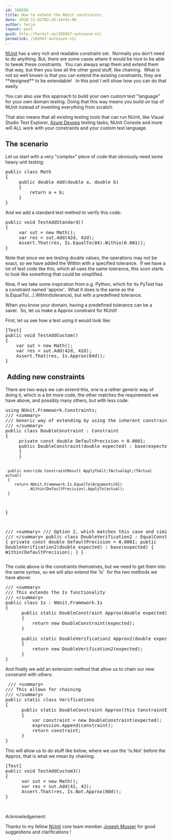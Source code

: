 ```yaml
---
id: 160568
title: How to extend the NUnit constraints
date: 2018-11-01T02:28:14+01:00
author: terje
layout: post
guid: http://hermit.no/160567-autosave-v1/
permalink: /160567-autosave-v1/
---
```

<div id="page" class="hfeed site">
<div id="main" class="clearfix">
<div class="wrapper">
<div class="content-sidebar-wrap">
<div id="primary">
<div id="content" role="main">
<div class="entry-summary">
<div id="2ef9569d-7a39-42c7-9fe0-0adb75ac50c2" class="postBody" contenteditable="true">
<p style="text-align: left;"><a href="http://nunit.org/" target="_blank" rel="noopener">NUnit</a> has a very rich and readable constraint set.  Normally you don’t need to do anything. But, there are some cases where it would be nice to be able to tweak these constraints.  You can always wrap them and extend them that way, but then you lose all the other good stuff, like chaining.  What is not so well known is that you can extend the existing constraints, they are **designed** to be extendable!   In this post I will show how you can do that easily.</p>
<p style="text-align: left;">You can also use this approach to build your own custom test "language" for your own domain testing. Doing that this way means you build on top of NUnit instead of inventing everything from scratch.</p>
<p style="text-align: left;">That also means that all existing testing tools that can run NUnit, like Visual Studio Test Explorer, <a href="https://azure.microsoft.com/en-us/services/devops/" target="_blank" rel="noopener">Azure Devops</a> testing tasks, NUnit Console and more will ALL work with your constraints and your custom test language.</p>

<div id="page" class="hfeed site">
<div id="main" class="clearfix">
<div class="wrapper">
<div class="content-sidebar-wrap">
<div id="primary">
<div id="content" role="main">
<div class="entry-summary">
<div id="2ef9569d-7a39-42c7-9fe0-0adb75ac50c2" class="postBody" style="text-align: left;" contenteditable="true">
<h2 style="text-align: left;">The scenario</h2>
<p style="text-align: left;">Let us start with a very "complex" piece of code that obviously need some heavy unit testing:</p>

<pre>public class Math
{
     public double Add(double a, double b)
     {
         return a + b;
     }
}</pre>
And we add a standard test method to verify this code:
<pre>public void TestAddStandard()
{
     var sut = new Math();
     var res = sut.Add(42d, 42d);
     Assert.That(res, Is.EqualTo(84).Within(0.001));
}</pre>
Note that since we are testing double values, the operations may not be exact, so we have added the Within with a specified tolerance.  If we have a lot of test code like this, which all uses the same tolerance, this soon starts to look like something that could be simplified.

Now, if we take some inspiration from e.g. Python, which for its PyTest has a constraint named 'approx'.  What it does is the same as the Is.EqualTo(...).Within(tolerance), but with a predefined tolerance.

When you know your domain, having a predefined tolerance can be a saver.  So, let us make a Approx constraint for NUnit!

First, let us see how a test using it would look like:
<pre>[Test]
public void TestAddCustom()
{
    var sut = new Math();
    var res = sut.Add(42d, 42d);
    Assert.That(res, Is.Approx(84d));
}</pre>
<h2> Adding new constraints</h2>
There are two ways we can extend this, one is a rather generic way of doing it, which is a bit more code, the other matches the requirement we have above, and possibly many others, but with less code.
<pre>using NUnit.Framework.Constraints;
/// &lt;summary&gt;
/// Generic way of extending by using the inherent constraints
/// &lt;/summary&gt;
public class DoubleConstraint : Constraint
{
     private const double DefaultPrecision = 0.0001;
     public DoubleConstraint(double expected) : base(expected)
     {
     }

     public override ConstraintResult ApplyTo&lt;TActual&gt;(TActual actual)
     {
        return NUnit.Framework.Is.EqualTo(Arguments[0])
              .Within(DefaultPrecision).ApplyTo(actual);
     }
}

/// &lt;summary&gt;
/// Option 2, which matches this case and similar
/// &lt;/summary&gt;
public class DoubleVerification2 : EqualConstraint
{
      private const double DefaultPrecision = 0.0001;
      public DoubleVerification2(double expected) : base(expected)
      {
          Within(DefaultPrecision);
      }
}</pre>
The code above is the constraints themselves, but we need to get them into the same syntax, so we will also extend the 'Is'  for the two methods we have above:
<pre>/// &lt;summary&gt;
/// This extends the Is functionality
/// &lt;/summary&gt;
public class Is : NUnit.Framework.Is
{
      public static DoubleConstraint Approx(double expected)
      {
          return new DoubleConstraint(expected);
      }

      public static DoubleVerification2 Approx2(double expected)
      {
          return new DoubleVerification2(expected);
      }
}</pre>
And finally we add an extension method that allow us to chain our new constraint with others:
<pre> /// &lt;summary&gt;
/// This allows for chaining
/// &lt;/summary&gt;
public static class Verifications
{
      public static DoubleConstraint Approx(this ConstraintExpression expression, double expected)
      { 
          var constraint = new DoubleConstraint(expected);
          expression.Append(constraint);
          return constraint;
      }
}</pre>
This will allow us to do stuff like below, where we use the 'Is.Not' before the Approx, that is what we mean by chaining.
<pre>[Test]
public void TestAddCustom3()
{
      var sut = new Math();
      var res = sut.Add(42, 42);
      Assert.That(res, Is.Not.Approx(80d));
}</pre>
&nbsp;

Acknowledgement:

Thanks to my fellow <a href="http://nunit.org/" target="_blank" rel="noopener">NUnit</a> core team member <a href="https://github.com/jnm2" target="_blank" rel="noopener">Joseph Musser</a> for good suggestions and clarifications !

&nbsp;

&nbsp;

&nbsp;

&nbsp;

&nbsp;

&nbsp;

</div>
</div>
</div>
</div>
</div>
</div>
</div>
</div>
</div>
</div>
</div>
</div>
</div>
</div>
</div>
</div>